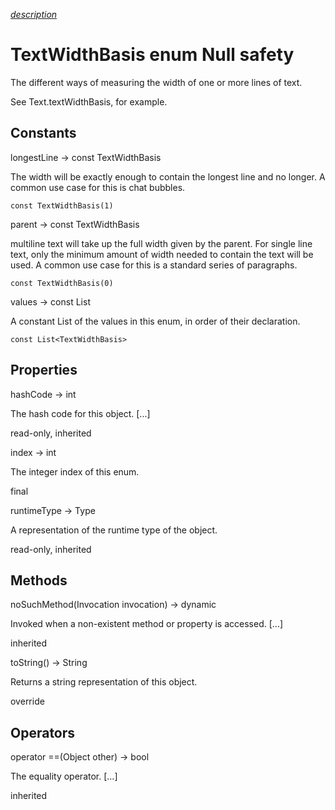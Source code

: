 [*description*][description]

# TextWidthBasis enum Null safety #

The different ways of measuring the width of one or more lines of text.

See Text.textWidthBasis, for example.

## Constants ##

longestLine → const TextWidthBasis

The width will be exactly enough to contain the longest line and no longer. A common use case for this is chat bubbles.

`const TextWidthBasis(1)`

parent → const TextWidthBasis

multiline text will take up the full width given by the parent. For single line text, only the minimum amount of width needed to contain the text will be used. A common use case for this is a standard series of paragraphs.

`const TextWidthBasis(0)`

values → const List<TextWidthBasis>

A constant List of the values in this enum, in order of their declaration.

`const List<TextWidthBasis>`

## Properties ##

hashCode → int

The hash code for this object. \[...\]

read-only, inherited

index → int

The integer index of this enum.

final

runtimeType → Type

A representation of the runtime type of the object.

read-only, inherited

## Methods ##

noSuchMethod(Invocation invocation) → dynamic

Invoked when a non-existent method or property is accessed. \[...\]

inherited

toString() → String

Returns a string representation of this object.

override

## Operators ##

operator ==(Object other) → bool

The equality operator. \[...\]

inherited


[description]: https://github.com/flutter/flutter/blob/master/packages/flutter/lib/src/painting/text_painter.dart#L87